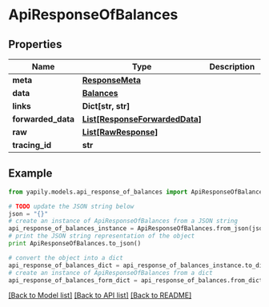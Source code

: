 # ApiResponseOfBalances


## Properties
Name | Type | Description | Notes
------------ | ------------- | ------------- | -------------
**meta** | [**ResponseMeta**](ResponseMeta.md) |  | [optional] 
**data** | [**Balances**](Balances.md) |  | [optional] 
**links** | **Dict[str, str]** |  | [optional] 
**forwarded_data** | [**List[ResponseForwardedData]**](ResponseForwardedData.md) |  | [optional] 
**raw** | [**List[RawResponse]**](RawResponse.md) |  | [optional] 
**tracing_id** | **str** |  | [optional] 

## Example

```python
from yapily.models.api_response_of_balances import ApiResponseOfBalances

# TODO update the JSON string below
json = "{}"
# create an instance of ApiResponseOfBalances from a JSON string
api_response_of_balances_instance = ApiResponseOfBalances.from_json(json)
# print the JSON string representation of the object
print ApiResponseOfBalances.to_json()

# convert the object into a dict
api_response_of_balances_dict = api_response_of_balances_instance.to_dict()
# create an instance of ApiResponseOfBalances from a dict
api_response_of_balances_form_dict = api_response_of_balances.from_dict(api_response_of_balances_dict)
```
[[Back to Model list]](../README.md#documentation-for-models) [[Back to API list]](../README.md#documentation-for-api-endpoints) [[Back to README]](../README.md)


